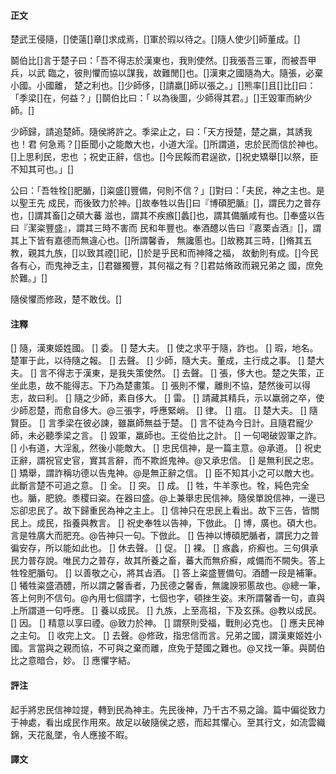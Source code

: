 #### 正文

楚武王侵隨，[]使薳[]章[]求成焉，[]軍於瑕以待之。[]隨人使少[]師董成。[]

鬬伯比[]言于楚子曰：「吾不得志於漢東也，我則使然。[]我張吾三軍，而被吾甲兵，以武
臨之，彼則懼而協以謀我，故難閒[]也。[]漢東之國隨為大。隨張，必棄小國。小國離，
楚之利也。[]少師侈，[]請羸[]師以張之。」[]熊率[]且[]比[]曰：「季梁[]在，何益？」[]鬬伯比曰：「
以為後圖，少師得其君。」[]王毀軍而納少師。[]

少師歸，請追楚師。隨侯將許之。季梁止之，曰：「天方授楚，楚之羸，其誘我也！君
何急焉？[]臣聞小之能敵大也，小道大淫。[]所謂道，忠於民而信於神也。[]上思利民，忠也
；祝史正辭，信也。[]今民餒而君逞欲，[]祝史矯舉[]以祭，臣不知其可也。」[]

公曰：「吾牲牷[]肥腯，[]粢盛[]豐備，何則不信？」[]對曰：「夫民，神之主也。是以聖王先
成民，而後致力於神。[]故奉牲以告[]曰『博碩肥腯』[]，謂民力之普存也，[]謂其畜[]之碩大蕃
滋也，謂其不疾瘯[]蠡[]也，謂其備腯咸有也。[]奉盛以告曰『潔粢豐盛』，謂其三時不害而
民和年豐也。奉酒醴以告曰『嘉栗㫖酒』[]，謂其上下皆有嘉德而無違心也。[]所謂馨香，
無讒慝也。[]故務其三時，[]脩其五教，親其九族，[]以致其禋[]祀，[]於是乎民和而神降之福，
故動則有成。[]今民各有心，而鬼神乏主，[]君雖獨豐，其何福之有？[]君姑脩政而親兄弟之
國，庶免於難。」[]

隨侯懼而修政，楚不敢伐。[]

#### 注釋

[] 隨，漢東姬姓國。
[] 委。
[] 楚大夫。
[] 使之求平于隨，詐也。
[] 瑕，地名。楚軍于此，以待隨之報。
[] 去聲。
[] 少師，隨大夫。董成，主行成之事。
[] 楚大夫。
[] 言不得志于漢東，是我失策使然。
[] 去聲。
[] 張，侈大也。楚之失策，正坐此患，故不能得志。下乃為楚畫策。
[] 張則不懼，離則不協，楚然後可以得志，故曰利。
[] 隨之少師，素自侈大。
[] 雷。
[] 請藏其精兵，示以羸弱之卒，使少師忍楚，而愈自侈大。@三張字，呼應緊峭。
[] 律。
[] 疽。
[] 楚大夫。
[] 隨賢臣。
[] 言季梁在彼必諫，雖羸師無益于楚。
[] 言不徒為今日計。且隨君寵少師，未必聽季梁之言。
[] 毀軍，羸師也。王從伯比之計。
[] 一句喝破毀軍之詐。
[] 小有道，大淫亂，然後小能敵大。
[] 忠民信神，是一篇主意。@承道。
[] 祝史正辭，謂祝官史官，實其言辭，而不欺䛘鬼神。@又承忠信。
[] 是無利民之忠。
[] 矯舉，謂詐稱功德以告鬼神。@是無正辭之信。
[] 臣不知其小之可以敵大也。此斷言楚不可追之意。
[] 全。
[] 突。
[] 成。
[] 牲，牛羊豕也。牷，純色完全也。腯，肥貌。黍稷曰粢。在器曰盛。@上兼舉忠民信神。隨侯單說信神，一邊已忘卻忠民了。故下歸重民為神之主上。
[] 信神只在忠民上看出。故下三告，皆關民上。成民，指養與教言。
[] 祝史奉牲以告神，下倣此。
[] 博，廣也。碩大也。言是牲廣大而肥充。@告神只一句。下倣此。
[] 告神以博碩肥腯者，謂民力之普徧安存，所以能如此也。
[] 休去聲。
[] 促。
[] 裸。
[] 瘯蠡，疥癬也。三句俱承民力普存說。唯民力之普存，故其所養之畜，蕃大而無疥癬，咸備而不闕失。答上牲牷肥腯句。
[] 以善敬之心，將其㫖酒。
[] 答上粢盛豐備句。酒醴一段是補筆。
[] 犧牲粢盛酒醴，所以謂之馨香者，乃民德之馨香，無讒諛邪慝故也。@總一筆，答上何則不信句。@內用七個謂字，七個也字，頓挫生姿。末所謂馨香一句，直與上所謂道一句呼應。
[] 養以成民。
[] 九族，上至高祖，下及玄孫。@教以成民。
[] 因。
[] 精意以享曰禋。@致力於神。
[] 謂祭則受福，戰則必克也。
[] 應夫民神之主句。
[] 收完上文。
[] 去聲。@修政，指忠信而言。兄弟之國，謂漢東姬姓小國。言當與之親而協，不可與之棄而離，庶免于楚國之難也。@又找一筆。與鬬伯比之意暗合，妙。
[] 應懼字結。



#### 評注

起手將忠民信神竝提，轉到民為神主。先民後神，乃千古不易之論。篇中偏從致力于神處，看出成民作用來。故足以破隨侯之惑，而起其懼心。至其行文，如流雲織
錦，天花亂墜，令人應接不暇。

#### 譯文
